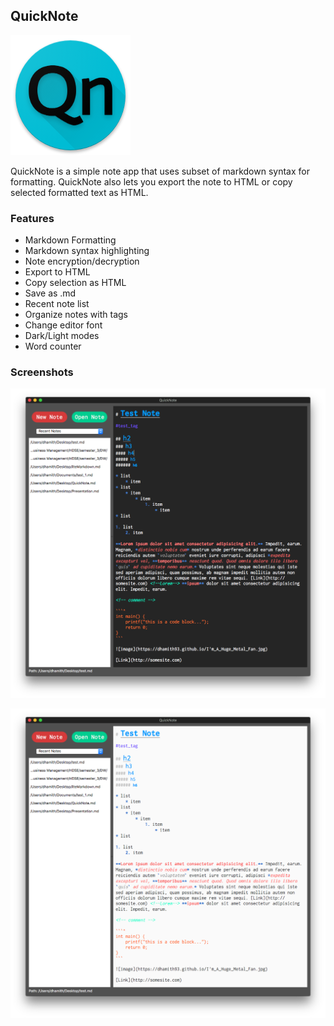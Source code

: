## QuickNote

![QuickNote](icons/QuickNote_icon.png)

QuickNote is a simple note app that uses subset of markdown syntax for
formatting. QuickNote also lets you export the note to HTML or copy selected
formatted text as HTML. 

### Features
- Markdown Formatting
- Markdown syntax highlighting
- Note encryption/decryption
- Export to HTML
- Copy selection as HTML
- Save as .md
- Recent note list
- Organize notes with tags
- Change editor font
- Dark/Light modes
- Word counter

### Screenshots

![](screenshots/MainWindow_dark.png)

![](screenshots/MainWindow_light.png)
